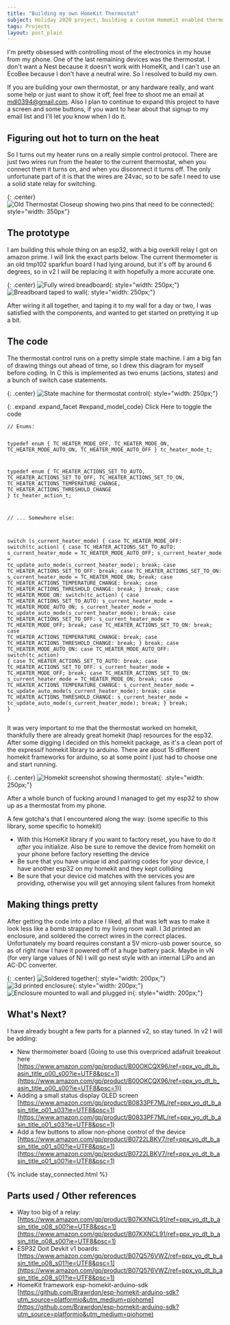 ```yaml
---
title: "Building my own HomeKit Thermostat"
subject: Holiday 2020 project, building a custom HomeKit enabled thermostat
tags: Projects
layout: post_plain
---
```


I'm pretty obsessed with controlling most of the electronics in my house from my
phone. One of the last remaining devices was the thermostat. I don't want a Nest
because it doesn't work with HomeKit, and I can't use an EcoBee because I don't
have a neutral wire. So I resolved to build my own.

If you are building your own thermostat, or any hardware really, and want some
help or just want to show it off, feel free to shoot me an email at mdl0394@gmail.com. 
Also I plan to continue to expand this project to have a screen and some buttons,
if you want to hear about that signup to my email list and I'll let you know when
I do it.

## Figuring out hot to turn on the heat

So I turns out my heater runs on a really simple control protocol. There are just
two wires run from the heater to the current thermostat, when you connect them it
turns on, and when you disconnect it turns off. The only unfortunate part of it is
that the wires are 24vac, so to be safe I need to use a solid state relay for
switching.

{: .center}
![Old Thermostat Closeup showing two pins that need to be connected](/images/homekit_thermostat/old_thermostat_closeup.jpeg){: style="width: 350px"}

## The prototype

I am building this whole thing on an esp32, with a big overkill relay I got on
amazon prime. I will link the exact parts below. The current thermometer is an
old tmp102 sparkfun board I had lying around, but it's off by around 6 degrees,
so in v2 I will be replacing it with hopefully a more accurate one.

{: .center}
![Fully wired breadboard](/images/homekit_thermostat/breadboard.jpeg){: style="width: 250px;"}
![Breadboard taped to wall](/images/homekit_thermostat/wall_taped.jpeg){: style="width: 250px;"}

After wiring it all together, and taping it to my wall for a day or two, I was
satisfied with the components, and wanted to get started on prettying it up a bit.

## The code

The thermostat control runs on a pretty simple state machine. I am a big fan of
drawing things out ahead of time, so I drew this diagram for myself before coding.
In C this is implemented as two enums (actions, states) and a bunch of switch case
statements.

{: .center}
![State machine for thermostat control](/images/homekit_thermostat/state_machine.png){: style="width: 250px;"}

{: .expand .expand_facet #expand_model_code}
Click Here to toggle the code
<div id="model_code" class="expand_block">
<pre><code>// Enums:

typedef enum {
    TC_HEATER_MODE_OFF,
    TC_HEATER_MODE_ON,
    TC_HEATER_MODE_AUTO_ON,
    TC_HEATER_MODE_AUTO_OFF
} tc_heater_mode_t;

typedef enum {
    TC_HEATER_ACTIONS_SET_TO_AUTO,
    TC_HEATER_ACTIONS_SET_TO_OFF,
    TC_HEATER_ACTIONS_SET_TO_ON,
    TC_HEATER_ACTIONS_TEMPERATURE_CHANGE,
    TC_HEATER_ACTIONS_THRESHOLD_CHANGE
} tc_heater_action_t;

// ... Somewhere else:

switch (s_current_heater_mode) {
    case TC_HEATER_MODE_OFF:
        switch(tc_action) {
            case TC_HEATER_ACTIONS_SET_TO_AUTO:
                s_current_heater_mode = TC_HEATER_MODE_AUTO_OFF;
                s_current_heater_mode = tc_update_auto_mode(s_current_heater_mode);
                break;
            case TC_HEATER_ACTIONS_SET_TO_OFF:
                break;
            case TC_HEATER_ACTIONS_SET_TO_ON:
                s_current_heater_mode = TC_HEATER_MODE_ON;
                break;
            case TC_HEATER_ACTIONS_TEMPERATURE_CHANGE:
                break;
            case TC_HEATER_ACTIONS_THRESHOLD_CHANGE:
                break;
        }
        break;
    case TC_HEATER_MODE_ON:
        switch(tc_action) {
            case TC_HEATER_ACTIONS_SET_TO_AUTO:
                s_current_heater_mode = TC_HEATER_MODE_AUTO_ON;
                s_current_heater_mode = tc_update_auto_mode(s_current_heater_mode);
                break;
            case TC_HEATER_ACTIONS_SET_TO_OFF:
                s_current_heater_mode = TC_HEATER_MODE_OFF;
                break;
            case TC_HEATER_ACTIONS_SET_TO_ON:
                break;
            case TC_HEATER_ACTIONS_TEMPERATURE_CHANGE:
                break;
            case TC_HEATER_ACTIONS_THRESHOLD_CHANGE:
                break;
        }
        break;
    case TC_HEATER_MODE_AUTO_ON:
    case TC_HEATER_MODE_AUTO_OFF:
        switch(tc_action) {
            case TC_HEATER_ACTIONS_SET_TO_AUTO:
                break;
            case TC_HEATER_ACTIONS_SET_TO_OFF:
                s_current_heater_mode = TC_HEATER_MODE_OFF;
                break;
            case TC_HEATER_ACTIONS_SET_TO_ON:
                s_current_heater_mode = TC_HEATER_MODE_ON;
                break;
            case TC_HEATER_ACTIONS_TEMPERATURE_CHANGE:
                s_current_heater_mode = tc_update_auto_mode(s_current_heater_mode);
                break;
            case TC_HEATER_ACTIONS_THRESHOLD_CHANGE:
                s_current_heater_mode = tc_update_auto_mode(s_current_heater_mode);
                break;
        }
        break;
}</code></pre>
</div>

It was very important to me that the thermostat worked on homekit, thankfully
there are already great homekit (hap) resources for the esp32. After some digging
I decided on this homekit package, as it's a clean port of the expressif homekit
library to arduino. There are about 15 different homekit frameworks for arduino,
so at some point I just had to choose one and start running.

{: .center}
![Homekit screenshot showing thermostat](/images/homekit_thermostat/homekit.jpeg){: .style="width: 250px;"}

After a whole bunch of fucking around I managed to get my esp32 to show up as a thermostat from my phone.

A few gotcha's that I encountered along the way: (some specific to this library, some specific to homekit)

- With this HomeKit library if you want to factory reset, you have to do it *after* you initialize. Also be sure to remove the device from homekit on your phone before factory resetting the device
- Be sure that you have unique id and pairing codes for your device, I have another esp32 on my homekit and they kept colliding
- Be sure that your device cid matches with the services you are providing, otherwise you will get annoying silent failures from homekit

## Making things pretty

After getting the code into a place I liked, all that was left was to make it
look less like a bomb strapped to my living room wall. I 3d printed an enclosure,
and soldered the correct wires in the correct places. Unfortunately my board
requires constant a 5V micro-usb power source, so as of right now I have it
powered off of a huge battery pack. Maybe in vN (for very large values of N)
I will go nest style with an internal LiPo and an AC-DC converter.

{: .center}
![Soldered together](/images/homekit_thermostat/soldered.jpeg){: style="width: 200px;"}
![3d printed enclosure](/images/homekit_thermostat/enclosure.jpeg){: style="width: 200px;"}
![Enclosure mounted to wall and plugged in](/images/homekit_thermostat/pretty.jpeg){: style="width: 200px;"}

## What's Next?

I have already bought a few parts for a planned v2, so stay tuned. In v2 I will be adding:

- New thermometer board (Going to use this overpriced adafruit breakout here [https://www.amazon.com/gp/product/B00OKCQX96/ref=ppx_yo_dt_b_asin_title_o00_s00?ie=UTF8&psc=1](https://www.amazon.com/gp/product/B00OKCQX96/ref=ppx_yo_dt_b_asin_title_o00_s00?ie=UTF8&psc=1))
- Adding a small status display OLED screen [https://www.amazon.com/gp/product/B0833PF7ML/ref=ppx_yo_dt_b_asin_title_o01_s03?ie=UTF8&psc=1](https://www.amazon.com/gp/product/B0833PF7ML/ref=ppx_yo_dt_b_asin_title_o01_s03?ie=UTF8&psc=1)
- Add a few buttons to allow non-phone control of the device [https://www.amazon.com/gp/product/B0722LBKV7/ref=ppx_yo_dt_b_asin_title_o01_s00?ie=UTF8&psc=1](https://www.amazon.com/gp/product/B0722LBKV7/ref=ppx_yo_dt_b_asin_title_o01_s00?ie=UTF8&psc=1)

{% include stay_connected.html %}

## Parts used / Other references

- Way too big of a relay: [https://www.amazon.com/gp/product/B07KXNCL91/ref=ppx_yo_dt_b_asin_title_o08_s00?ie=UTF8&psc=1](https://www.amazon.com/gp/product/B07KXNCL91/ref=ppx_yo_dt_b_asin_title_o08_s00?ie=UTF8&psc=1)
- ESP32 Doit Devkit v1 boards: [https://www.amazon.com/gp/product/B07Q576VWZ/ref=ppx_yo_dt_b_asin_title_o08_s01?ie=UTF8&psc=1](https://www.amazon.com/gp/product/B07Q576VWZ/ref=ppx_yo_dt_b_asin_title_o08_s01?ie=UTF8&psc=1)
- HomeKit framework esp-homekit-arduino-sdk [https://github.com/Brawrdon/esp-homekit-arduino-sdk?utm_source=platformio&utm_medium=piohome](https://github.com/Brawrdon/esp-homekit-arduino-sdk?utm_source=platformio&utm_medium=piohome)
